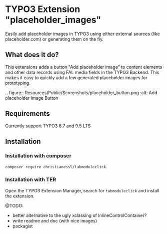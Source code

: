 # TYPO3 Extension "placeholder_images"
Easily add placeholder images in TYPO3 using either external sources (like placeholder.com) or generating them on the fly.

## What does it do?

This extensions adds a button "Add placeholder image" to content elements and other data records using FAL media fields in the TYPO3 Backend. 
This makes it easy to quickly add a few generated placeholder images for prototyping.

.. figure:: Resources/Public/Screenshots/placeholder_button.png
		:alt: Add placeholder image Button

## Requirements

Currently support TYPO3 8.7 and 9.5 LTS

## Installation

### Installation with composer

`composer require christianessl/tabmoduleclick`. 

### Installation with TER

Open the TYPO3 Extension Manager, search for `tabmoduleclick` and install the extension.


@TODO:
- better alternative to the ugly xclassing of InlineControlContainer?
- write readme and doc (with nice images)
- packagist